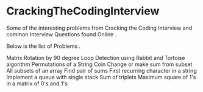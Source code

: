 # CrackingTheCodingInterview

Some of the interesting problems from Cracking the Coding Interview and common Interview Questions found Online .

Below is the list of Problems .

Matrix Rotation by 90 degree
Loop Detection using Rabbit and Tortoise algorithm
Permutations of a String
Coin Change or make sum from subset
All subsets of an array
Find pair of sums
First recurring character in a string
Implement a queue with single stack
Sum of triplets
Maximum square of 1's in a matrix of 0's and 1's


